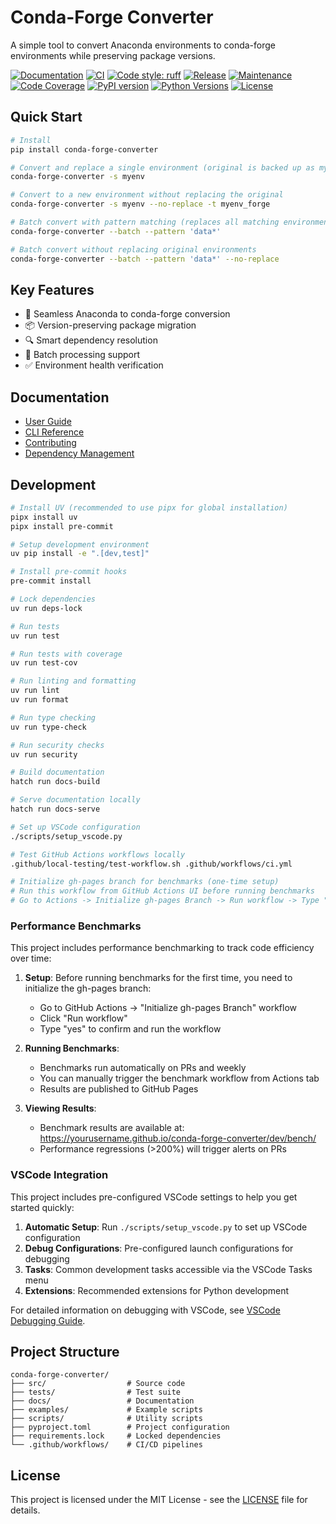 # Conda-Forge Converter

A simple tool to convert Anaconda environments to conda-forge environments while preserving package versions.

[![Documentation](https://img.shields.io/badge/docs-latest-blue)](https://conda-forge-converter.readthedocs.io)
[![CI](https://github.com/yourusername/conda-forge-converter/actions/workflows/ci.yml/badge.svg)](https://github.com/yourusername/conda-forge-converter/actions/workflows/ci.yml)
[![Code style: ruff](https://img.shields.io/badge/code%20style-ruff-000000.svg)](https://github.com/astral-sh/ruff)
[![Release](https://github.com/yourusername/conda-forge-converter/actions/workflows/release.yml/badge.svg)](https://github.com/yourusername/conda-forge-converter/actions/workflows/release.yml)
[![Maintenance](https://github.com/yourusername/conda-forge-converter/actions/workflows/maintenance.yml/badge.svg)](https://github.com/yourusername/conda-forge-converter/actions/workflows/maintenance.yml)
[![Code Coverage](https://codecov.io/gh/yourusername/conda-forge-converter/branch/master/graph/badge.svg)](https://codecov.io/gh/yourusername/conda-forge-converter)
[![PyPI version](https://badge.fury.io/py/conda-forge-converter.svg)](https://badge.fury.io/py/conda-forge-converter)
[![Python Versions](https://img.shields.io/pypi/pyversions/conda-forge-converter.svg)](https://pypi.org/project/conda-forge-converter/)
[![License](https://img.shields.io/github/license/yourusername/conda-forge-converter.svg)](https://github.com/yourusername/conda-forge-converter/blob/master/LICENSE)

## Quick Start

```bash
# Install
pip install conda-forge-converter

# Convert and replace a single environment (original is backed up as myenv_anaconda_backup)
conda-forge-converter -s myenv

# Convert to a new environment without replacing the original
conda-forge-converter -s myenv --no-replace -t myenv_forge

# Batch convert with pattern matching (replaces all matching environments)
conda-forge-converter --batch --pattern 'data*'

# Batch convert without replacing original environments
conda-forge-converter --batch --pattern 'data*' --no-replace
```

## Key Features

- 🔄 Seamless Anaconda to conda-forge conversion
- 📦 Version-preserving package migration
- 🔍 Smart dependency resolution
- 🚀 Batch processing support
- ✅ Environment health verification

## Documentation

- [User Guide](https://conda-forge-converter.readthedocs.io/en/latest/user/)
- [CLI Reference](https://conda-forge-converter.readthedocs.io/en/latest/user/cli-reference.html)
- [Contributing](CONTRIBUTING.md)
- [Dependency Management](DEPENDENCY_MANAGEMENT.md)

## Development

```bash
# Install UV (recommended to use pipx for global installation)
pipx install uv
pipx install pre-commit

# Setup development environment
uv pip install -e ".[dev,test]"

# Install pre-commit hooks
pre-commit install

# Lock dependencies
uv run deps-lock

# Run tests
uv run test

# Run tests with coverage
uv run test-cov

# Run linting and formatting
uv run lint
uv run format

# Run type checking
uv run type-check

# Run security checks
uv run security

# Build documentation
hatch run docs-build

# Serve documentation locally
hatch run docs-serve

# Set up VSCode configuration
./scripts/setup_vscode.py

# Test GitHub Actions workflows locally
.github/local-testing/test-workflow.sh .github/workflows/ci.yml

# Initialize gh-pages branch for benchmarks (one-time setup)
# Run this workflow from GitHub Actions UI before running benchmarks
# Go to Actions -> Initialize gh-pages Branch -> Run workflow -> Type "yes" to confirm
```

### Performance Benchmarks

This project includes performance benchmarking to track code efficiency over time:

1. **Setup**: Before running benchmarks for the first time, you need to initialize the gh-pages branch:

   - Go to GitHub Actions -> "Initialize gh-pages Branch" workflow
   - Click "Run workflow"
   - Type "yes" to confirm and run the workflow

1. **Running Benchmarks**:

   - Benchmarks run automatically on PRs and weekly
   - You can manually trigger the benchmark workflow from Actions tab
   - Results are published to GitHub Pages

1. **Viewing Results**:

   - Benchmark results are available at: <https://yourusername.github.io/conda-forge-converter/dev/bench/>
   - Performance regressions (>200%) will trigger alerts on PRs

### VSCode Integration

This project includes pre-configured VSCode settings to help you get started quickly:

1. **Automatic Setup**: Run `./scripts/setup_vscode.py` to set up VSCode configuration
1. **Debug Configurations**: Pre-configured launch configurations for debugging
1. **Tasks**: Common development tasks accessible via the VSCode Tasks menu
1. **Extensions**: Recommended extensions for Python development

For detailed information on debugging with VSCode, see [VSCode Debugging Guide](docs/dev/vscode-debugging.md).

## Project Structure

```
conda-forge-converter/
├── src/                  # Source code
├── tests/                # Test suite
├── docs/                 # Documentation
├── examples/             # Example scripts
├── scripts/              # Utility scripts
├── pyproject.toml        # Project configuration
├── requirements.lock     # Locked dependencies
└── .github/workflows/    # CI/CD pipelines
```

## License

This project is licensed under the MIT License - see the [LICENSE](LICENSE) file for details.
